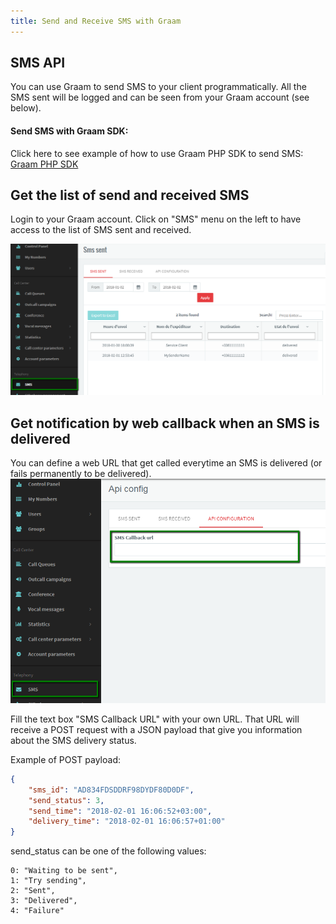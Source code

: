 ```yaml
---
title: Send and Receive SMS with Graam
---
```


## SMS API

You can use Graam to send SMS to your client programmatically. All the SMS sent will be logged and can be seen from your Graam account (see below).

#### Send SMS with Graam SDK: 
Click here to see example of how to use Graam PHP SDK to send SMS: [Graam PHP SDK](/pages/enterprise-api/graam-php-sdk)

## Get the list of send and received SMS

Login to your Graam account. Click on "SMS" menu on the left to have access to the list of SMS sent and received.

![SMS Sent](/images/sms-sent.png)


## Get notification by web callback when an SMS is delivered

You can define a web URL that get called everytime an SMS is delivered (or fails permanently to be delivered).
![SMS Sent](/images/sms-api-config.png)

Fill the text box "SMS Callback URL" with your own URL. That URL will receive a POST request with a JSON payload that give you information about the SMS delivery status. 

Example of POST payload:

```JSON
{
    "sms_id": "AD834FDSDDRF98DYDF80D0DF",
    "send_status": 3,
    "send_time": "2018-02-01 16:06:52+03:00",
    "delivery_time": "2018-02-01 16:06:57+01:00"
}
```

send_status can be one of the following values:

```
0: "Waiting to be sent",
1: "Try sending",
2: "Sent",
3: "Delivered",
4: "Failure"
```
